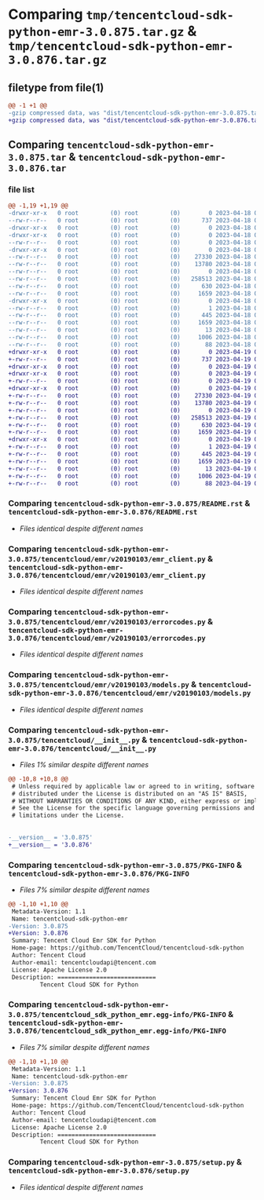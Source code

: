 # Comparing `tmp/tencentcloud-sdk-python-emr-3.0.875.tar.gz` & `tmp/tencentcloud-sdk-python-emr-3.0.876.tar.gz`

## filetype from file(1)

```diff
@@ -1 +1 @@
-gzip compressed data, was "dist/tencentcloud-sdk-python-emr-3.0.875.tar", last modified: Tue Apr 18 00:38:08 2023, max compression
+gzip compressed data, was "dist/tencentcloud-sdk-python-emr-3.0.876.tar", last modified: Wed Apr 19 00:27:07 2023, max compression
```

## Comparing `tencentcloud-sdk-python-emr-3.0.875.tar` & `tencentcloud-sdk-python-emr-3.0.876.tar`

### file list

```diff
@@ -1,19 +1,19 @@
-drwxr-xr-x   0 root         (0) root         (0)        0 2023-04-18 00:38:08.000000 tencentcloud-sdk-python-emr-3.0.875/
--rw-r--r--   0 root         (0) root         (0)      737 2023-04-18 00:38:08.000000 tencentcloud-sdk-python-emr-3.0.875/README.rst
-drwxr-xr-x   0 root         (0) root         (0)        0 2023-04-18 00:38:08.000000 tencentcloud-sdk-python-emr-3.0.875/tencentcloud/
-drwxr-xr-x   0 root         (0) root         (0)        0 2023-04-18 00:38:08.000000 tencentcloud-sdk-python-emr-3.0.875/tencentcloud/emr/
--rw-r--r--   0 root         (0) root         (0)        0 2023-04-18 00:38:08.000000 tencentcloud-sdk-python-emr-3.0.875/tencentcloud/emr/__init__.py
-drwxr-xr-x   0 root         (0) root         (0)        0 2023-04-18 00:38:08.000000 tencentcloud-sdk-python-emr-3.0.875/tencentcloud/emr/v20190103/
--rw-r--r--   0 root         (0) root         (0)    27330 2023-04-18 00:38:08.000000 tencentcloud-sdk-python-emr-3.0.875/tencentcloud/emr/v20190103/emr_client.py
--rw-r--r--   0 root         (0) root         (0)    13780 2023-04-18 00:38:08.000000 tencentcloud-sdk-python-emr-3.0.875/tencentcloud/emr/v20190103/errorcodes.py
--rw-r--r--   0 root         (0) root         (0)        0 2023-04-18 00:38:08.000000 tencentcloud-sdk-python-emr-3.0.875/tencentcloud/emr/v20190103/__init__.py
--rw-r--r--   0 root         (0) root         (0)   258513 2023-04-18 00:38:08.000000 tencentcloud-sdk-python-emr-3.0.875/tencentcloud/emr/v20190103/models.py
--rw-r--r--   0 root         (0) root         (0)      630 2023-04-18 00:38:08.000000 tencentcloud-sdk-python-emr-3.0.875/tencentcloud/__init__.py
--rw-r--r--   0 root         (0) root         (0)     1659 2023-04-18 00:38:08.000000 tencentcloud-sdk-python-emr-3.0.875/PKG-INFO
-drwxr-xr-x   0 root         (0) root         (0)        0 2023-04-18 00:38:08.000000 tencentcloud-sdk-python-emr-3.0.875/tencentcloud_sdk_python_emr.egg-info/
--rw-r--r--   0 root         (0) root         (0)        1 2023-04-18 00:38:08.000000 tencentcloud-sdk-python-emr-3.0.875/tencentcloud_sdk_python_emr.egg-info/dependency_links.txt
--rw-r--r--   0 root         (0) root         (0)      445 2023-04-18 00:38:08.000000 tencentcloud-sdk-python-emr-3.0.875/tencentcloud_sdk_python_emr.egg-info/SOURCES.txt
--rw-r--r--   0 root         (0) root         (0)     1659 2023-04-18 00:38:08.000000 tencentcloud-sdk-python-emr-3.0.875/tencentcloud_sdk_python_emr.egg-info/PKG-INFO
--rw-r--r--   0 root         (0) root         (0)       13 2023-04-18 00:38:08.000000 tencentcloud-sdk-python-emr-3.0.875/tencentcloud_sdk_python_emr.egg-info/top_level.txt
--rw-r--r--   0 root         (0) root         (0)     1006 2023-04-18 00:38:08.000000 tencentcloud-sdk-python-emr-3.0.875/setup.py
--rw-r--r--   0 root         (0) root         (0)       88 2023-04-18 00:38:08.000000 tencentcloud-sdk-python-emr-3.0.875/setup.cfg
+drwxr-xr-x   0 root         (0) root         (0)        0 2023-04-19 00:27:07.000000 tencentcloud-sdk-python-emr-3.0.876/
+-rw-r--r--   0 root         (0) root         (0)      737 2023-04-19 00:27:07.000000 tencentcloud-sdk-python-emr-3.0.876/README.rst
+drwxr-xr-x   0 root         (0) root         (0)        0 2023-04-19 00:27:07.000000 tencentcloud-sdk-python-emr-3.0.876/tencentcloud/
+drwxr-xr-x   0 root         (0) root         (0)        0 2023-04-19 00:27:07.000000 tencentcloud-sdk-python-emr-3.0.876/tencentcloud/emr/
+-rw-r--r--   0 root         (0) root         (0)        0 2023-04-19 00:27:07.000000 tencentcloud-sdk-python-emr-3.0.876/tencentcloud/emr/__init__.py
+drwxr-xr-x   0 root         (0) root         (0)        0 2023-04-19 00:27:07.000000 tencentcloud-sdk-python-emr-3.0.876/tencentcloud/emr/v20190103/
+-rw-r--r--   0 root         (0) root         (0)    27330 2023-04-19 00:27:07.000000 tencentcloud-sdk-python-emr-3.0.876/tencentcloud/emr/v20190103/emr_client.py
+-rw-r--r--   0 root         (0) root         (0)    13780 2023-04-19 00:27:07.000000 tencentcloud-sdk-python-emr-3.0.876/tencentcloud/emr/v20190103/errorcodes.py
+-rw-r--r--   0 root         (0) root         (0)        0 2023-04-19 00:27:07.000000 tencentcloud-sdk-python-emr-3.0.876/tencentcloud/emr/v20190103/__init__.py
+-rw-r--r--   0 root         (0) root         (0)   258513 2023-04-19 00:27:07.000000 tencentcloud-sdk-python-emr-3.0.876/tencentcloud/emr/v20190103/models.py
+-rw-r--r--   0 root         (0) root         (0)      630 2023-04-19 00:27:07.000000 tencentcloud-sdk-python-emr-3.0.876/tencentcloud/__init__.py
+-rw-r--r--   0 root         (0) root         (0)     1659 2023-04-19 00:27:07.000000 tencentcloud-sdk-python-emr-3.0.876/PKG-INFO
+drwxr-xr-x   0 root         (0) root         (0)        0 2023-04-19 00:27:07.000000 tencentcloud-sdk-python-emr-3.0.876/tencentcloud_sdk_python_emr.egg-info/
+-rw-r--r--   0 root         (0) root         (0)        1 2023-04-19 00:27:07.000000 tencentcloud-sdk-python-emr-3.0.876/tencentcloud_sdk_python_emr.egg-info/dependency_links.txt
+-rw-r--r--   0 root         (0) root         (0)      445 2023-04-19 00:27:07.000000 tencentcloud-sdk-python-emr-3.0.876/tencentcloud_sdk_python_emr.egg-info/SOURCES.txt
+-rw-r--r--   0 root         (0) root         (0)     1659 2023-04-19 00:27:07.000000 tencentcloud-sdk-python-emr-3.0.876/tencentcloud_sdk_python_emr.egg-info/PKG-INFO
+-rw-r--r--   0 root         (0) root         (0)       13 2023-04-19 00:27:07.000000 tencentcloud-sdk-python-emr-3.0.876/tencentcloud_sdk_python_emr.egg-info/top_level.txt
+-rw-r--r--   0 root         (0) root         (0)     1006 2023-04-19 00:27:07.000000 tencentcloud-sdk-python-emr-3.0.876/setup.py
+-rw-r--r--   0 root         (0) root         (0)       88 2023-04-19 00:27:07.000000 tencentcloud-sdk-python-emr-3.0.876/setup.cfg
```

### Comparing `tencentcloud-sdk-python-emr-3.0.875/README.rst` & `tencentcloud-sdk-python-emr-3.0.876/README.rst`

 * *Files identical despite different names*

### Comparing `tencentcloud-sdk-python-emr-3.0.875/tencentcloud/emr/v20190103/emr_client.py` & `tencentcloud-sdk-python-emr-3.0.876/tencentcloud/emr/v20190103/emr_client.py`

 * *Files identical despite different names*

### Comparing `tencentcloud-sdk-python-emr-3.0.875/tencentcloud/emr/v20190103/errorcodes.py` & `tencentcloud-sdk-python-emr-3.0.876/tencentcloud/emr/v20190103/errorcodes.py`

 * *Files identical despite different names*

### Comparing `tencentcloud-sdk-python-emr-3.0.875/tencentcloud/emr/v20190103/models.py` & `tencentcloud-sdk-python-emr-3.0.876/tencentcloud/emr/v20190103/models.py`

 * *Files identical despite different names*

### Comparing `tencentcloud-sdk-python-emr-3.0.875/tencentcloud/__init__.py` & `tencentcloud-sdk-python-emr-3.0.876/tencentcloud/__init__.py`

 * *Files 1% similar despite different names*

```diff
@@ -10,8 +10,8 @@
 # Unless required by applicable law or agreed to in writing, software
 # distributed under the License is distributed on an "AS IS" BASIS,
 # WITHOUT WARRANTIES OR CONDITIONS OF ANY KIND, either express or implied.
 # See the License for the specific language governing permissions and
 # limitations under the License.
 
 
-__version__ = '3.0.875'
+__version__ = '3.0.876'
```

### Comparing `tencentcloud-sdk-python-emr-3.0.875/PKG-INFO` & `tencentcloud-sdk-python-emr-3.0.876/PKG-INFO`

 * *Files 7% similar despite different names*

```diff
@@ -1,10 +1,10 @@
 Metadata-Version: 1.1
 Name: tencentcloud-sdk-python-emr
-Version: 3.0.875
+Version: 3.0.876
 Summary: Tencent Cloud Emr SDK for Python
 Home-page: https://github.com/TencentCloud/tencentcloud-sdk-python
 Author: Tencent Cloud
 Author-email: tencentcloudapi@tencent.com
 License: Apache License 2.0
 Description: ============================
         Tencent Cloud SDK for Python
```

### Comparing `tencentcloud-sdk-python-emr-3.0.875/tencentcloud_sdk_python_emr.egg-info/PKG-INFO` & `tencentcloud-sdk-python-emr-3.0.876/tencentcloud_sdk_python_emr.egg-info/PKG-INFO`

 * *Files 7% similar despite different names*

```diff
@@ -1,10 +1,10 @@
 Metadata-Version: 1.1
 Name: tencentcloud-sdk-python-emr
-Version: 3.0.875
+Version: 3.0.876
 Summary: Tencent Cloud Emr SDK for Python
 Home-page: https://github.com/TencentCloud/tencentcloud-sdk-python
 Author: Tencent Cloud
 Author-email: tencentcloudapi@tencent.com
 License: Apache License 2.0
 Description: ============================
         Tencent Cloud SDK for Python
```

### Comparing `tencentcloud-sdk-python-emr-3.0.875/setup.py` & `tencentcloud-sdk-python-emr-3.0.876/setup.py`

 * *Files identical despite different names*

